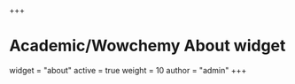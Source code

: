 +++
# Academic/Wowchemy About widget
widget = "about"
active = true
weight = 10
author = "admin"
+++
